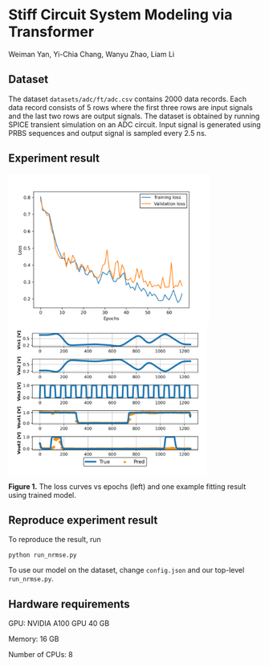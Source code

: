 # Stiff Circuit System Modeling via Transformer

Weiman Yan, Yi-Chia Chang, Wanyu Zhao, Liam Li

## Dataset

The dataset `datasets/adc/ft/adc.csv` contains 2000 data records. Each data record consists of 5 rows where the first three rows are input signals and the last two rows are output signals. The dataset is obtained by running SPICE transient simulation on an ADC circuit. Input signal is generated using PRBS sequences and output signal is sampled every 2.5 ns.

## Experiment result
<p float="left">
<img src=".\figs\loss.png" height = "300" alt="" align=center />
<img src=".\figs\prediction.png" height = "300" alt="" align=center />

<b>Figure 1.</b> The loss curves vs epochs (left) and one example fitting result using trained model.
</p>

## Reproduce experiment result

To reproduce the result, run

```
python run_nrmse.py
```

To use our model on the dataset, change `config.json` and our top-level `run_nrmse.py`.

## Hardware requirements
GPU: NVIDIA A100 GPU 40 GB

Memory: 16 GB

Number of CPUs: 8
